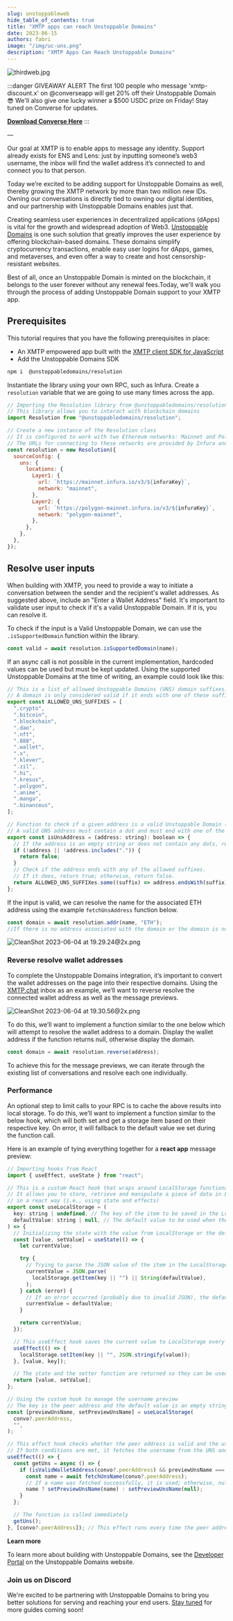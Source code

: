```yaml
---
slug: unstoppableweb
hide_table_of_contents: true
title: "XMTP apps can reach Unstoppable Domains"
date: 2023-06-15
authors: fabri
image: "/img/uc-uns.png"
description: "XMTP Apps Can Reach Unstoppable Domains"
---
```


![thirdweb.jpg](/img/uc-uns.png)

:::danger GIVEAWAY ALERT
The first 100 people who message 'xmtp-discount.x' on @converseapp will get 20% off their Unstoppable Domain 😎 We'll also give one lucky winner a $500 USDC prize on Friday! Stay tuned on Converse for updates.

[**Download Converse Here**](https://getconverse.app/)
:::

—

Our goal at XMTP is to enable apps to message any identity. Support already exists for ENS and Lens: just by inputting someone’s web3 username, the inbox will find the wallet address it’s connected to and connect you to that person.

Today we’re excited to be adding support for Unstoppable Domains as well, thereby growing the XMTP network by more than two million new IDs. Owning our conversations is directly tied to owning our digital identities, and our partnership with Unstoppable Domains enables just that.

<!--truncate-->

Creating seamless user experiences in decentralized applications (dApps) is vital for the growth and widespread adoption of Web3. [Unstoppable Domains](https://unstoppabledomains.com/) is one such solution that greatly improves the user experience by offering blockchain-based domains. These domains simplify cryptocurrency transactions, enable easy user logins for dApps, games, and metaverses, and even offer a way to create and host censorship-resistant websites.

Best of all, once an Unstoppable Domain is minted on the blockchain, it belongs to the user forever without any renewal fees.Today, we'll walk you through the process of adding Unstoppable Domain support to your XMTP app.

## Prerequisites

This tutorial requires that you have the following prerequisites in place:

- An XMTP empowered app built with the [XMTP client SDK for JavaScript](https://github.com/xmtp/xmtp-js)
- Add the Unstoppable Domains SDK

```bash
npm i  @unstoppabledomains/resolution
```

Instantiate the library using your own RPC, such as Infura. Create a `resolution` variable that we are going to use many times across the app.

```jsx
// Importing the Resolution library from @unstoppabledomains/resolution
// This library allows you to interact with blockchain domains
import Resolution from "@unstoppabledomains/resolution";

// Create a new instance of the Resolution class
// It is configured to work with two Ethereum networks: Mainnet and Polygon Mainnet.
// The URLs for connecting to these networks are provided by Infura and are secured using the infuraKey.
const resolution = new Resolution({
  sourceConfig: {
    uns: {
      locations: {
        Layer1: {
          url: `https://mainnet.infura.io/v3/${infuraKey}`,
          network: "mainnet",
        },
        Layer2: {
          url: `https://polygon-mainnet.infura.io/v3/${infuraKey}`,
          network: "polygon-mainnet",
        },
      },
    },
  },
});
```

## Resolve user inputs

When building with XMTP, you need to provide a way to initiate a conversation between the sender and the recipient's wallet addresses. As suggested above, include an "Enter a Wallet Address" field. It's important to validate user input to check if it's a valid Unstoppable Domain. If it is, you can resolve it.

To check if the input is a Valid Unstoppable Domain, we can use the `.isSupportedDomain` function within the library.

```jsx
const valid = await resolution.isSupportedDomain(name);
```

If an async call is not possible in the current implementation, hardcoded values can be used but must be kept updated. Using the supported Unstoppable Domains at the time of writing, an example could look like this:

```jsx
// This is a list of allowed Unstoppable Domains (UNS) domain suffixes.
// A domain is only considered valid if it ends with one of these suffixes.
export const ALLOWED_UNS_SUFFIXES = [
  ".crypto",
  ".bitcoin",
  ".blockchain",
  ".dao",
  ".nft",
  ".888",
  ".wallet",
  ".x",
  ".klever",
  ".zil",
  ".hi",
  ".kresus",
  ".polygon",
  ".anime",
  ".manga",
  ".binanceus",
];

// Function to check if a given address is a valid Unstoppable Domain (UNS) address.
// A valid UNS address must contain a dot and must end with one of the allowed suffixes.
export const isUnsAddress = (address: string): boolean => {
  // If the address is an empty string or does not contain any dots, return false immediately.
  if (!address || !address.includes(".")) {
    return false;
  }
  // Check if the address ends with any of the allowed suffixes.
  // If it does, return true; otherwise, return false.
  return ALLOWED_UNS_SUFFIXes.some((suffix) => address.endsWith(suffix));
};
```

If the input is valid, we can resolve the name for the associated ETH address using the example `fetchUnsAddress` function below.

```jsx
const domain = await resolution.addr(name, "ETH");
//If there is no address associated with the domain or the domain is not valid, the above functions will return null or false respectively.
```

![CleanShot 2023-06-04 at 19.29.24@2x.png](./media/uns-img1.png)

### Reverse resolve wallet addresses

To complete the Unstoppable Domains integration, it’s important to convert the wallet addresses on the page into their respective domains. Using the [XMTP.chat](https://xmtp.chat/inbox) inbox as an example, we’ll want to reverse resolve the connected wallet address as well as the message previews.

![CleanShot 2023-06-04 at 19.30.56@2x.png](./media/uns-img2.png)

To do this, we’ll want to implement a function similar to the one below which will attempt to resolve the wallet address to a domain. Display the wallet address if the function returns null, otherwise display the domain.

```jsx
const domain = await resolution.reverse(address);
```

To achieve this for the message previews, we can iterate through the existing list of conversations and resolve each one individually.

### Performance

An optional step to limit calls to your RPC is to cache the above results into local storage. To do this, we’ll want to implement a function similar to the below hook, which will both set and get a storage item based on their respective key. On error, it will fallback to the default value we set during the function call.

Here is an example of tying everything together for a **react app** message preview:

```jsx
// Importing hooks from React
import { useEffect, useState } from "react";

// This is a custom React hook that wraps around LocalStorage functionalities
// It allows you to store, retrieve and manipulate a piece of data in LocalStorage
// in a react way (i.e., using state and effects)
export const useLocalStorage = (
  key: string | undefined, // The key of the item to be saved in the LocalStorage
  defaultValue: string | null, // The default value to be used when the value of the given key is not found
) => {
  // Initializing the state with the value from LocalStorage or the default value
  const [value, setValue] = useState(() => {
    let currentValue;

    try {
      // Trying to parse the JSON value of the item in the LocalStorage
      currentValue = JSON.parse(
        localStorage.getItem(key || "") || String(defaultValue),
      );
    } catch (error) {
      // If an error occurred (probably due to invalid JSON), the default value is used
      currentValue = defaultValue;
    }

    return currentValue;
  });

  // This useEffect hook saves the current value to LocalStorage every time it changes
  useEffect(() => {
    localStorage.setItem(key || "", JSON.stringify(value));
  }, [value, key]);

  // The state and the setter function are returned so they can be used by the caller
  return [value, setValue];
};

// Using the custom hook to manage the username preview
// The key is the peer address and the default value is an empty string
const [previewUnsName, setPreviewUnsName] = useLocalStorage(
  convo?.peerAddress,
  "",
);

// This effect hook checks whether the peer address is valid and the username preview is empty
// If both conditions are met, it fetches the username from the UNS and sets it
useEffect(() => {
  const getUns = async () => {
    if (isValidWalletAddress(convo?.peerAddress) && previewUnsName === "") {
      const name = await fetchUnsName(convo?.peerAddress);
      // If a name was fetched successfully, it is used; otherwise, null is set
      name ? setPreviewUnsName(name) : setPreviewUnsName(null);
    }
  };

  // The function is called immediately
  getUns();
}, [convo?.peerAddress]); // This effect runs every time the peer address changes
```

**Learn more**

To learn more about building with Unstoppable Domains, see the [Developer Portal](https://docs.unstoppabledomains.com/) on the Unstoppable Domains website.

### Join us on Discord

We're excited to be partnering with Unstoppable Domains to bring you better solutions for serving and reaching your end users. [Stay tuned](https://discord.com/invite/xmtp) for more guides coming soon!
